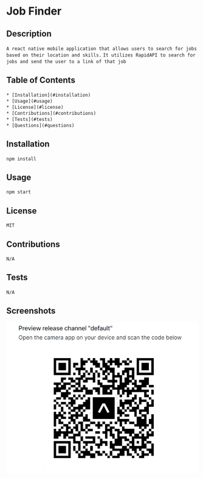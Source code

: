 # Job Finder

## Description
   ``A react native mobile application that allows users to search for jobs based on their location and skills.`` 
   ``It utilizes RapidAPI to search for jobs and send the user to a link of that job``

## Table of Contents
    * [Installation](#installation)
    * [Usage](#usage)
    * [License](#license)
    * [Contributions](#contributions)
    * [Tests](#tests)
    * [Questions](#questions)   

## Installation
    npm install

## Usage
    npm start

## License
    MIT

## Contributions
    N/A

## Tests
    N/A

## Screenshots
![Screenshot](./readmeImgs/qrcode.png)

